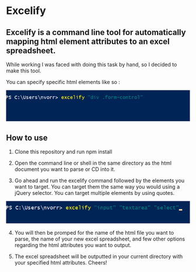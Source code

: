 # Excelify

## Excelify is a command line tool for automatically mapping html element attributes to an excel spreadsheet.

While working I was faced with doing this task by hand, so I
decided to make this tool.

You can specify specific html elements like so :

![alt text](assets/screenshot.png)

## How to use

1) Clone this repository and run npm install

2) Open the command line or shell in the same directory as the html document you want to parse or CD into it.

3) Go ahead and run the excelify command followed by the elements you want to target. You can target them the same way you would using a jQuery selector. You can target multiple elements by using quotes.

![alt text](assets/screenshot2.png)

4) You will then be promped for the name of the html file you want to parse, the name of your new excel spreadsheet, and few other options regarding the html attributes you want to output.

5) The excel spreadsheet will be outputted in your current directory with your specified html attributes. Cheers!